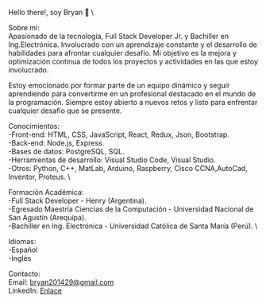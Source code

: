 Hello there!, soy Bryan 👋 \

Sobre mí: \
Apasionado de la tecnología, Full Stack Developer Jr. y Bachiller en Ing.Electrónica. Involucrado con un aprendizaje constante y el desarrollo de habilidades para afrontar cualquier desafío. Mi objetivo es la mejora y optimización continua de todos los proyectos y actividades en las que estoy involucrado.

Estoy emocionado por formar parte de un equipo dinámico y seguir aprendiendo para convertirme en un profesional destacado en el mundo de la programación. Siempre estoy abierto a nuevos retos y listo para enfrentar cualquier desafío que se presente.

Conocimientos: \
-Front-end: HTML, CSS, JavaScript, React, Redux, Json, Bootstrap. \
-Back-end: Node.js, Express. \
-Bases de datos: PostgreSQL, SQL. \
-Herramientas de desarrollo: Visual Studio Code, Visual Studio. \
-Otros: Python, C++, MatLab, Arduino, Raspberry, Cisco CCNA,AutoCad, Inventor, Proteus. \


Formación Académica: \
-Full Stack Developer - Henry (Argentina). \
-Egresado Maestría Ciencias de la Computación - Universidad Nacional de San Agustín (Arequipa). \
-Bachiller en Ing. Electrónica - Universidad Católica de Santa María (Perú). \

Idiomas: \
-Español\
-Inglés

Contacto: \
Email: bryan201429@gmail.com \
LinkedIn: [Enlace](https://www.linkedin.com/in/bryan-fausto-coaguila-torres-ab9365181/) 

